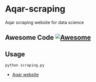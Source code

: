 # Aqar-scraping
Aqar scraping website for data science 


## Awesome Code [![Awesome](https://cdn.jsdelivr.net/gh/sindresorhus/awesome@d7305f38d29fed78fa85652e3a63e154dd8e8829/media/badge.svg)](https://github.com/sindresorhus/awesome#readme)

## Usage

```bash
python scraping.py
```

- [Aqar website](https://sa.aqar.fm)
